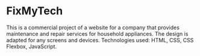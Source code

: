 # FixMyTech
This is a commercial project of a website for a company that provides maintenance and repair services for household appliances. The design is adapted for any screens and devices. Technologies used: HTML, CSS, CSS Flexbox, JavaScript.
